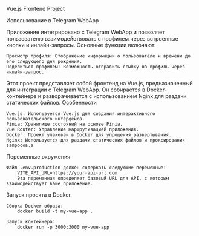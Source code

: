 Vue.js Frontend Project

Использование в Telegram WebApp

Приложение интегрировано с Telegram WebApp и позволяет пользователю взаимодействовать с профилем через встроенные кнопки и инлайн-запросы. Основные функции включают:

    Просмотр профиля: Отображение информации о пользователе и времени до его следующего дня рождения.
    Поделиться профилем: Возможность отправить ссылку на профиль через инлайн-запрос.

Этот проект представляет собой фронтенд на Vue.js, предназначенный для интеграции с Telegram WebApp. Он собирается в Docker-контейнере и разворачивается с использованием Nginx для раздачи статических файлов.
Особенности

    Vue.js: Используется Vue.js для создания интерактивного пользовательского интерфейса.
    Pinia: Хранилище состояний на основе Pinia.
    Vue Router: Управление маршрутизацией приложения.
    Docker: Проект упакован в Docker для упрощения развертывания.
    Nginx: Используется для раздачи статических файлов и проксирования запросов.э

Переменные окружения

    Файл .env.production должен содержать следующие переменные:
        VITE_API_URL=https://your-api-url.com
        Эта переменная определяет базовый URL для API, с которым взаимодействует ваше приложение.

Запуск проекта в Docker

    Сборка Docker-образа:
        docker build -t my-vue-app .
    
    Запуск контейнера:
        docker run -p 3000:3000 my-vue-app


